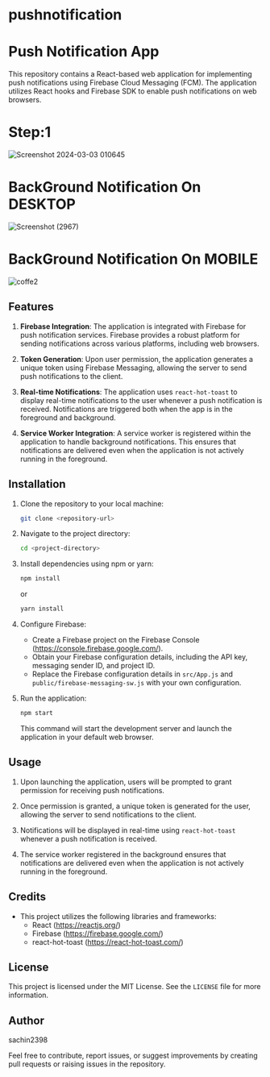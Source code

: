 # pushnotification
# Push Notification App

This repository contains a React-based web application for implementing push notifications using Firebase Cloud Messaging (FCM). The application utilizes React hooks and Firebase SDK to enable push notifications on web browsers.

# Step:1
![Screenshot 2024-03-03 010645](https://github.com/sachin2398/pushnotification/assets/113828281/5e860249-2340-4656-94e7-1dea73631b89)

# BackGround Notification On DESKTOP
![Screenshot (2967)](https://github.com/sachin2398/pushnotification/assets/113828281/0d7992d0-c2e3-4d4d-ad3f-65ec61bb88cf)

# BackGround Notification On MOBILE
![coffe2](https://github.com/sachin2398/pushnotification/assets/113828281/3e5a52ca-0420-4cca-934f-1ebdf7659c6f)

## Features

1. **Firebase Integration**: The application is integrated with Firebase for push notification services. Firebase provides a robust platform for sending notifications across various platforms, including web browsers.

2. **Token Generation**: Upon user permission, the application generates a unique token using Firebase Messaging, allowing the server to send push notifications to the client.

3. **Real-time Notifications**: The application uses `react-hot-toast` to display real-time notifications to the user whenever a push notification is received. Notifications are triggered both when the app is in the foreground and background.

4. **Service Worker Integration**: A service worker is registered within the application to handle background notifications. This ensures that notifications are delivered even when the application is not actively running in the foreground.

## Installation

1. Clone the repository to your local machine:

   ```bash
   git clone <repository-url>
   ```

2. Navigate to the project directory:

   ```bash
   cd <project-directory>
   ```

3. Install dependencies using npm or yarn:

   ```bash
   npm install
   ```

   or

   ```bash
   yarn install
   ```

4. Configure Firebase:

   - Create a Firebase project on the Firebase Console (https://console.firebase.google.com/).
   - Obtain your Firebase configuration details, including the API key, messaging sender ID, and project ID.
   - Replace the Firebase configuration details in `src/App.js` and `public/firebase-messaging-sw.js` with your own configuration.

5. Run the application:

   ```bash
   npm start
   ```

   This command will start the development server and launch the application in your default web browser.

## Usage

1. Upon launching the application, users will be prompted to grant permission for receiving push notifications.

2. Once permission is granted, a unique token is generated for the user, allowing the server to send notifications to the client.

3. Notifications will be displayed in real-time using `react-hot-toast` whenever a push notification is received.

4. The service worker registered in the background ensures that notifications are delivered even when the application is not actively running in the foreground.

## Credits

- This project utilizes the following libraries and frameworks:
  - React (https://reactjs.org/)
  - Firebase (https://firebase.google.com/)
  - react-hot-toast (https://react-hot-toast.com/)

## License

This project is licensed under the MIT License. See the `LICENSE` file for more information.

## Author

sachin2398

Feel free to contribute, report issues, or suggest improvements by creating pull requests or raising issues in the repository.
